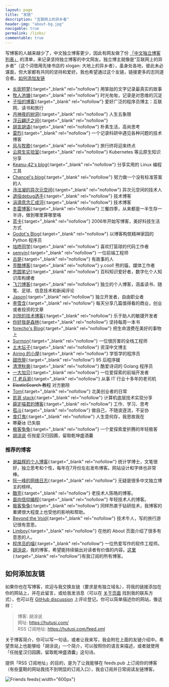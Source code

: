 ```yaml
---
layout: page
title: "友链"
description: "互联网上的异乡者"
header-img: "about-bg.jpg"
navigable: true
permalink: /links/
commentable: true
---
```


写博客的人越来越少了，中文独立博客更少，因此有网友做了份 [「中文独立博客列表」](https://github.com/timqian/chinese-independent-blogs) 的清单，来记录坚持独立博客的中文网友。独立博主就像是“互联网上的异乡者”（这个词借用先锋书店的 slogan: 大地上的异乡者），虽身处各地，彼此未必谋面，但大家都有共同的坚持和爱好。我也希望通过这个友链，链接更多的志同道合者。[如何添加友链](/links/#如何添加友链)

* [长街短梦](https://wangyunzi.com/){:target="_blank" rel="nofollow"} 用笨拙的文字记录最真实的故事
* [牧人池塘](https://dba.kim){:target="_blank" rel="nofollow"} 时光匆匆，记录是对思维的沉淀
* [子恒的博客](https://chestnutheng.cn/){:target="_blank" rel="nofollow"} 爱好广泛的程序员博主：互联网、读书和旅行
* [月神夜的树洞](http://www.zounuo.cc/){:target="_blank" rel="nofollow"} 人生五象限
* [浮云翩迁之间](https://blognas.hwb0307.com){:target="_blank" rel="nofollow"} 
* [胡言胡语](https://eirms.com/){:target="_blank" rel="nofollow"} 朴素生活，高尚思考
* [雷烈](https://leilie.top){:target="_blank" rel="nofollow"} 一个记录科研中遇见各种问题的技术博客
* [风与牧歌](https://blog.besscroft.com){:target="_blank" rel="nofollow"} 旅行终将迎来终点
* [云原生实验室](https://icloudnative.io){:target="_blank" rel="nofollow"} Kubernetes 等云原生知识分享
* [Keanu-42's blog](https://keanu-42.cn/){:target="_blank" rel="nofollow"} 分享实用的 Linux 编程工具
* [Chancel's blog](https://www.chancel.me){:target="_blank" rel="nofollow"} 努力做一个没有标准答案的人
* [泠泫凝的异次元空间](https://lxnchan.cn){:target="_blank" rel="nofollow"} 异次元空间的技术人
* [退役debug选手](http://www.debuglive.cn/){:target="_blank" rel="nofollow"} 技术博客
* [涓滴意念汇成河](http://www.zahui.top/){:target="_blank" rel="nofollow"} 技术博客
* [冬雷博客](https://www.idonglei.com/){:target="_blank" rel="nofollow"} 三餐四季，从来都是一半生存一半诗，做到哪里算哪里咯
* [蓝卡](https://www.lanka.cn){:target="_blank" rel="nofollow"} 2006年开始写博客，美好科技生活方式
* [Godot's Blog](https://iamgodot.com/){:target="_blank" rel="nofollow"} 以博客构筑精神家园的 Python 程序员
* [咕咚同学](http://gudong.site){:target="_blank" rel="nofollow"} 喜欢打篮球的代码工作者
* [semyin](https://semyin.com){:target="_blank" rel="nofollow"} 一位前端工程师
* [古是](https://adminsun.com/){:target="_blank" rel="nofollow"} 有故事的人
* [歪酷博客](https://y.cool/){:target="_blank" rel="nofollow"} y.cool! 熊的猫，媒体工作者
* [思圆笔记](https://hintsnet.com/pimgeek/){:target="_blank" rel="nofollow"} 百科知识爱好者，数字化个人知识库构建者
* [飞刀博客](https://www.feidaoboke.com/){:target="_blank" rel="nofollow"} 独立的个人博客，涵盖读书、随笔、足球、信息技术和新闻评论
* [Jason](https://atjason.com/){:target="_blank" rel="nofollow"} 独立开发者，自由职业者
* [李雪含](https://dajiayouxuan.com/){:target="_blank" rel="nofollow"} 每天分享几篇值得看的商业，创业或者投资的文章
* [刘悦的技术博客](https://v3u.cn){:target="_blank" rel="nofollow"} 乐于助人的敏捷开发者
* [你好我是森林](https://chensenlin.cn){:target="_blank" rel="nofollow"} 坚持每周一本书
* [forecho's Blog](https://blog.forecho.com){:target="_blank" rel="nofollow"} 把生命浪费在美好的事物上
* [Surmon](https://surmon.me){:target="_blank" rel="nofollow"} 一位很厉害的全栈工程师
* [土木坛子](https://tumutanzi.com/){:target="_blank" rel="nofollow"} 资深中文博主
* [Airing 的小屋](https://me.ursb.me){:target="_blank" rel="nofollow"} 学哲学的程序员
* [甜欣屋](https://tcxx.info/){:target="_blank" rel="nofollow"} 95 后程序媛
* [清澄秋爽](https://dashen.tech/){:target="_blank" rel="nofollow"} 酷爱诗词的 Golang 程序员
* [一大加贝](https://www.yidajiabei.xyz/){:target="_blank" rel="nofollow"} 一位爱探索的前端开发者
* [IT 老兵哥](http://www.itlaobingge.com/){:target="_blank" rel="nofollow"} 从事 IT 行业十多年的老司机
* ~~ElasticSearch 教程~~ 对方删除
* [Tom](https://ie9.org/){:target="_blank" rel="nofollow"} 北美创业者的日常
* [凯哥 stack](https://kaige86.com/){:target="_blank" rel="nofollow"} 计算机底层技术实现分享
* [薛定喵君的博客](http://xuedingmiao.com){:target="_blank" rel="nofollow"} 工作、学习、思考
* [孤斗](http://d-d.design/){:target="_blank" rel="nofollow"} 做自己，不随波逐流，不妥协
* [食灯鬼](https://shidenggui.com/){:target="_blank" rel="nofollow"} 人生意何存，我思故我在
* ~~寒夏汢~~ 已失联
* [极客兔兔](https://geektutu.com/){:target="_blank" rel="nofollow"} 一个爱探索爱折腾的年轻极客
* [胡涂说](https://hutusi.com/) 任抛星汉归园圃，留取乾坤盛酒囊

### 推荐的博客

- [谢益辉的个人博客](https://yihui.org/){:target="_blank" rel="nofollow"} 统计学博士，文笔很好，独立思考和个性，每年在7月份左右发布博客。网站设计和字体也非常棒。
- [阮一峰的网络日志](http://www.ruanyifeng.com/blog/){:target="_blank" rel="nofollow"} 无疑是很多中文独立博主的榜样。
- [酷壳](https://coolshell.cn/){:target="_blank" rel="nofollow"} 老技术人陈皓的博客。
- [面向信仰编程](https://draveness.me/){:target="_blank" rel="nofollow"} 年轻技术人的博客。
- [极客兔兔](https://geektutu.com/){:target="_blank" rel="nofollow"} 同样热衷于钻研技术，我博客的重建很大程度上也受他的影响和帮助。
- [Beyond the Void](https://byvoid.com/){:target="_blank" rel="nofollow"} 技术牛人，写的旅行游记很有意思。
- [Limboy](https://limboy.me/){:target="_blank" rel="nofollow"} 在他的 About 页面介绍了很多有意思的人。
- [程序员的喵](https://catcoding.me/){:target="_blank" rel="nofollow"} 一位热爱写作的软件工程师。
- [胡涂说](https://hutusi.com/)，我的博客，希望能持续输出对读者有价值的内容。[这里](https://feeds.pub/hutusi){:target="_blank" rel="nofollow"}有我订阅的所有博客。

## 如何添加友链

如果你也在写博客，欢迎与我交换友链（要求是有独立域名），将我的链接添加在你的网站上，并在此留言，或给我发消息（可以在 [关于页面](/about/) 找到我的联系方式），也可以在 [GitHub discussion](https://github.com/hutusi/hutusi.github.com/discussions/118) 上评论登记。你可以简单描述你的网站，像这样：

> 博客: 胡涂说   
> 网址: https://hutusi.com/   
> RSS 订阅地址: https://hutusi.com/feed.xml   

关于博客简介，你可以写一句话，或者让我来写，我会附在上面的友链介绍中。希望贵站上也能够给「胡涂说」一个简介，可以按照你的语言来描述，或者就使用「任抛星汉归园圃，留取乾坤盛酒囊」这句诗。

提供「RSS 订阅地址」的目的，是为了让我能够在 feeds.pub 上订阅你的博客（有些童鞋的网站我找不到明显的订阅入口），我会订阅并日常阅读友链博客。

![Friends feeds]({{site.images_baseurl}}/site/friends-feeds.png){:width="600px"}
